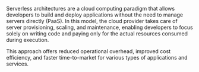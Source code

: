 Serverless architectures are a cloud computing paradigm that allows developers to build and deploy applications without the need to manage servers directly (PaaS).
In this model, the cloud provider takes care of server provisioning, scaling, and maintenance, enabling developers to focus solely on writing code and paying only for the actual resources consumed during execution. 

This approach offers reduced operational overhead, improved cost efficiency, and faster time-to-market for various types of applications and services.

